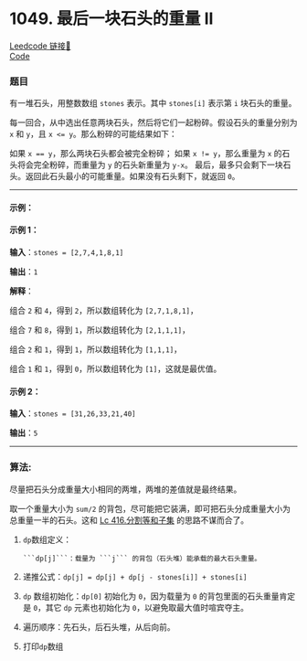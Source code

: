 # 1049. 最后一块石头的重量 II

[Leedcode 链接🔗](https://leetcode.cn/problems/last-stone-weight-ii/description/)  
[Code](https://github.com/alstondu/lc/blob/main/1049/1049.cpp)

### 题目

有一堆石头，用整数数组 ```stones``` 表示。其中 ```stones[i]``` 表示第 ```i``` 块石头的重量。

每一回合，从中选出任意两块石头，然后将它们一起粉碎。假设石头的重量分别为 ```x``` 和 ```y```，且 ```x <= y```。那么粉碎的可能结果如下：

如果 ```x == y```，那么两块石头都会被完全粉碎；
如果 ```x != y```，那么重量为 ```x``` 的石头将会完全粉碎，而重量为 ```y``` 的石头新重量为 ```y-x```。
最后，最多只会剩下一块石头。返回此石头最小的可能重量。如果没有石头剩下，就返回 ```0```。


---

#### 示例：

#### 示例 1：

**输入**：```stones = [2,7,4,1,8,1]```

**输出**：```1```

**解释**：

组合 ```2``` 和 ```4```，得到 ```2```，所以数组转化为 ```[2,7,1,8,1]```，

组合 ```7``` 和 ```8```，得到 ```1```，所以数组转化为 ```[2,1,1,1]```，

组合 ```2``` 和 ```1```，得到 ```1```，所以数组转化为 ```[1,1,1]```，

组合 ```1``` 和 ```1```，得到 ```0```，所以数组转化为 ```[1]```，这就是最优值。

#### 示例 2：

**输入**：```stones = [31,26,33,21,40]```

**输出**：```5```

---

### 算法:

尽量把石头分成重量大小相同的两堆，两堆的差值就是最终结果。

取一个重量大小为 ```sum/2``` 的背包，尽可能把它装满，即可把石头分成重量大小为总重量一半的石头。这和 [Lc 416.分割等和子集](https://github.com/alstondu/lc/blob/main/416/README.md) 的思路不谋而合了。

1.  ```dp```数组定义：

	  	```dp[j]```：载量为 ```j``` 的背包（石头堆）能承载的最大石头重量。
	  	 
2. 递推公式：```dp[j] = dp[j] + dp[j - stones[i]] + stones[i]```
  
3. ```dp``` 数组初始化：```dp[0]``` 初始化为 ```0```，因为载量为 ```0``` 的背包里面的石头重量肯定是 ```0```，其它 ```dp``` 元素也初始化为 ```0```，以避免取最大值时喧宾夺主。
  
4. 遍历顺序：先石头，后石头堆，从后向前。
  
5. 打印```dp```数组
